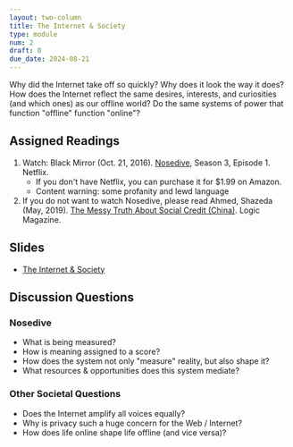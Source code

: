 ```yaml
---
layout: two-column
title: The Internet & Society
type: module
num: 2
draft: 0
due_date: 2024-08-21
---
```


Why did the Internet take off so quickly? Why does it look the way it does? How does the Internet reflect the same desires, interests, and curiosities (and which ones) as our offline world? Do the same systems of power that function "offline" function "online"?

## Assigned Readings
1. Watch: Black Mirror (Oct. 21, 2016). <a href="https://www.netflix.com/watch/80104627" target="_blank">Nosedive</a>, Season 3, Episode 1. Netflix.
    * If you don't have Netflix, you can purchase it for $1.99 on Amazon.
    * Content warning: some profanity and lewd language
2. If you do not want to watch Nosedive, please read Ahmed, Shazeda (May, 2019). <a href="https://logicmag.io/china/the-messy-truth-about-social-credit/" target="_blank">The Messy Truth About Social Credit (China)</a>. Logic Magazine.

## Slides
* <a href="https://docs.google.com/presentation/d/1EgbqAkA-qiJNz5d0ro8DO2nAth_IuLT8MD9uY6uh91A/edit?usp=sharing" target="_blank">The Internet & Society</a>

## Discussion Questions

### Nosedive
* What is being measured? 
* How is meaning assigned to a score?
* How does the system not only "measure" reality, but also shape it?
* What resources & opportunities does this system mediate?

### Other Societal Questions
* Does the Internet amplify all voices equally?
* Why is privacy such a huge concern for the Web / Internet?
* How does life online shape life offline (and vice versa)? 

<!-- ### Friday: Societal Considerations
While there are *many* societal considerations associated with the Internet, for your first tutorial, you will consider 3: privacy, censorship, and representation. Please read the following short articles: 

* Data Privacy: <a href="https://teachprivacy.com/10-reasons-privacy-matters/">10 Reasons Why Data Privacy Matters</a>. Daniel Solove, 2014.
* Censorship: <a href="https://www.security.org/vpn/internet-censorship/">Internet Censorship in 2022: The Impact of Internet Restrictions</a>. Aliza Vigderman & Gabe Turner. 
* Censorship: https://cyber.harvard.edu/pubrelease/internet-control/
* Representation: Wikipedia?
{:.compact}
 -->

